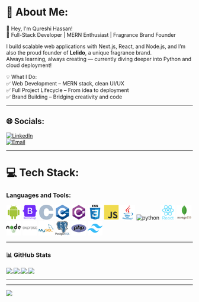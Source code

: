 # 💫 About Me:  
👋 Hey, I'm Qureshi Hassan!  
🚀 Full-Stack Developer | MERN Enthusiast | Fragrance Brand Founder  

I build scalable web applications with Next.js, React, and Node.js, and I’m also the proud founder of **Lelido**, a unique fragrance brand.  
Always learning, always creating — currently diving deeper into Python and cloud deployment!

💡 What I Do:  
✅ Web Development – MERN stack, clean UI/UX  
✅ Full Project Lifecycle – From idea to deployment  
✅ Brand Building – Bridging creativity and code  

---

## 🌐 Socials:
[![LinkedIn](https://img.shields.io/badge/LinkedIn-%230077B5.svg?logo=linkedin&logoColor=white)](https://linkedin.com/in/your-link)  
[![Email](https://img.shields.io/badge/Gmail-D14836?logo=gmail&logoColor=white)](mailto:qureshihassan45@gmail.com)

---

# 💻 Tech Stack:
<h3 align="left">Languages and Tools:</h3>
<p align="left">
  <img src="https://raw.githubusercontent.com/devicons/devicon/master/icons/android/android-original.svg" alt="android" width="40" height="40"/>
  <img src="https://raw.githubusercontent.com/devicons/devicon/master/icons/bootstrap/bootstrap-plain-wordmark.svg" alt="bootstrap" width="40" height="40"/>
  <img src="https://raw.githubusercontent.com/devicons/devicon/master/icons/c/c-original.svg" alt="c" width="40" height="40"/>
  <img src="https://raw.githubusercontent.com/devicons/devicon/master/icons/cplusplus/cplusplus-original.svg" alt="c++" width="40" height="40"/>
  <img src="https://raw.githubusercontent.com/devicons/devicon/master/icons/csharp/csharp-original.svg" alt="csharp" width="40" height="40"/>
  <img src="https://raw.githubusercontent.com/devicons/devicon/master/icons/css3/css3-original-wordmark.svg" alt="css3" width="40" height="40"/>
  <img src="https://raw.githubusercontent.com/devicons/devicon/master/icons/javascript/javascript-original.svg" alt="javascript" width="40" height="40"/>
  <img src="https://raw.githubusercontent.com/devicons/devicon/master/icons/java/java-original.svg" alt="java" width="40" height="40"/>
  <img src="https://cdn.worldvectorlogo.com/logos/python-5.svg" alt="python" width="40" height="40"/>
  <img src="https://raw.githubusercontent.com/devicons/devicon/master/icons/react/react-original-wordmark.svg" alt="react" width="40" height="40"/>
  <img src="https://raw.githubusercontent.com/devicons/devicon/master/icons/mongodb/mongodb-original-wordmark.svg" alt="mongodb" width="40" height="40"/>
  <img src="https://raw.githubusercontent.com/devicons/devicon/master/icons/nodejs/nodejs-original-wordmark.svg" alt="nodejs" width="40" height="40"/>
  <img src="https://raw.githubusercontent.com/devicons/devicon/master/icons/express/express-original-wordmark.svg" alt="express" width="40" height="40"/>
  <img src="https://raw.githubusercontent.com/devicons/devicon/master/icons/mysql/mysql-original-wordmark.svg" alt="mysql" width="40" height="40"/>
  <img src="https://raw.githubusercontent.com/devicons/devicon/master/icons/postgresql/postgresql-original-wordmark.svg" alt="postgresql" width="40" height="40"/>
  <img src="https://raw.githubusercontent.com/devicons/devicon/master/icons/php/php-original.svg" alt="php" width="40" height="40"/>
  <img src="https://raw.githubusercontent.com/devicons/devicon/master/icons/tailwindcss/tailwindcss-plain.svg" alt="tailwindcss" width="40" height="40"/>
</p>


---

### 📊 GitHub Stats

<a href="https://github.com/qureshi30">
  <img align="center" src="https://github-profile-trophy.vercel.app/?username=qureshi30&theme=radical" />
</a>
<a href="https://github.com/qureshi30">
  <img align="center" src="https://github-readme-stats.vercel.app/api?username=qureshi30&show_icons=true&locale=en&count_private=true&theme=radical" />
</a>
<a href="https://github.com/qureshi30">
  <img align="center" src="https://github-readme-streak-stats.herokuapp.com/?user=qureshi30&theme=radical&hide_border=false" />
</a>
<a href="https://github.com/qureshi30">
  <img align="center" src="https://github-readme-stats.vercel.app/api/top-langs/?username=qureshi30&layout=compact&theme=radical" />
</a>

---



---

[![](https://visitcount.itsvg.in/api?id=qureshi30&icon=0&color=0)](https://visitcount.itsvg.in)

<!-- Proudly created by Hassan with ❤️ | Inspired by Lebyy -->
